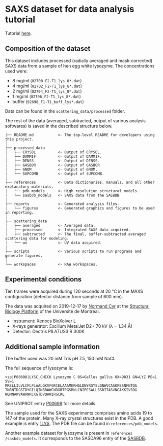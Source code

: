 # SAXS dataset for data analysis tutorial

Tutorial [here](http://airen.bcm.umontreal.ca/biostruct/SAXS_tutorials/).


## Composition of the dataset

This dataset includes processed (radially averaged and mask-corrected) SAXS data from a sample of hen egg white lysozyme. The concentrations used were:

- 8 mg/ml (`02700_F2-T1_lys_8*.dat`)
- 4 mg/ml (`02702_F2-T1_lys_8*.dat`)
- 2 mg/ml (`02704_F2-T1_lys_8*.dat`)
- 1 mg/ml (`02706_F2-T1_lys_8*.dat`)
- buffer (`02698_F1-T1_buff_lys*.dat`)

Data can be found in the `scattering_data/processed` folder.

The rest of the data (averaged, subtracted, output of various analysis softwares) is saved in the described structure below.

```raw
├── README.md           <- The top-level README for developers using this project.
│
├── processed_data
|   ├── CRYSOL          <- Output of CRYSOL.
│   ├── DAMMIF          <- Output of DAMMIF.
|   ├── DENSS           <- Output of DENSS.
|   ├── GASBOR          <- Output of GASBOR
|   ├── GNOM            <- Output of GNOM.
|   └── SUPCOMB         <- Output of SUPCOMB.
|
├── references          <- Data dictionaries, manuals, and all other explanatory materials.
|   └── pdb_models      <- High resolution structural models.
|   └── sasbdb_models   <- SAXS data from the SASBDB
|
├── reports             <- Generated analysis files.
|   └── figures         <- Generated graphics and figures to be used in reporting.
│
├── scattering_data
|   ├── averaged        <- Averaged data.
|   ├── processed       <- Integrated SAXS data acquired.
|   ├── subtracted      <- The final, buffer-subtracted averaged scattering data for modeling.
|   └── uv              <- UV data acquired.
|
├── scripts             <- Various scripts to run programs and generate figures.
|
└── workspaces          <- RAW workspaces.
```


## Experimental conditions

Ten frames were acquired during 120 seconds at 20 °C in the MAXS configuration (detector distance from sample of 600 mm).

The data was acquired on 2019-12-17 by [Normand Cyr](https://www.github.com/normcyr) at the [Structural Biology Platform](https://biochimie.umontreal.ca/plateformes-scientifiques-bmm/biologie-structurale/) of the Université de Montréal.

- Instrument: Xenocs BioXolver L
- X-rays generator: Excillum MetalJet D2+ 70 kV (λ = 1.34 Å)
- Detector: Dectris PILATUS3 R 300K


## Additional sample information

The buffer used was 20 mM Tris pH 7.5, 150 mM NaCl.

The full sequence of lysozyme is:

```
>sp|P00698|LYSC_CHICK Lysozyme C OS=Gallus gallus OX=9031 GN=LYZ PE=1 SV=1
MRSLLILVLCFLPLAALGKVFGRCELAAAMKRHGLDNYRGYSLGNWVCAAKFESNFNTQA
TNRNTDGSTDYGILQINSRWWCNDGRTPGSRNLCNIPCSALLSSDITASVNCAKKIVSDG
NGMNAWVAWRNRCKGTDVQAWIRGCRL
```

See UNIPROT entry [P00698](https://www.uniprot.org/uniprot/P00698) for more details.

The sample used for the SAXS experiments comprises amino acids 19 to 147 of the protein. Many X-ray crystal structures exist in the PDB. A good example is entry [1LYS](https://www.rcsb.org/structure/1LYS). The PDB file can be found in `references/pdb_models`.

Another example dataset for lysozyme is present in `references /sasbdb_models`. It corresponds to the SASDA96 entry of the [SASBDB](https://www.sasbdb.org).
